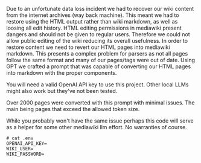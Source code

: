 Due to an unfortunate data loss incident we had to recover our wiki content from the internet archives (way back machine).
This meant we had to restore using the HTML output rather than wiki markdown, as well as loosing all edit history.
HTML editing permissions in mediawiki present dangers and should not be given to regular users.
Therefore we could not allow public editing of the wiki reducing its overall usefulness.
In order to restore content we need to revert our HTML pages into mediawiki markdown.
This presents a complex problem for parsers as not all pages follow the same format and many of our pages/tags were out of date.
Using GPT we crafted a prompt that was capable of converting our HTML pages into markdown with the proper components.

You will need a valid OpenAI API key to use this project. Other local LLMs might also work but they've not been tested.

Over 2000 pages were converted with this prompt with minimal issues. The main being pages that exceed the allowed token size.

While you probably won't have the same issue perhaps this code will serve as a helper for some other mediawiki llm effort. No warranties of course.

```
# cat .env
OPENAI_API_KEY=
WIKI_USER=
WIKI_PASSWORD=
```
